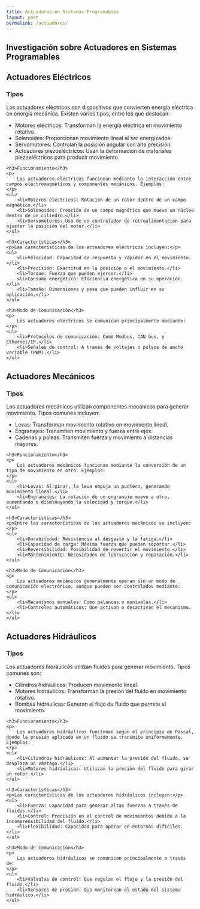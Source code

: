 ```yaml
---
title: Actuadores en Sistemas Programables
layout: post
permalink: /actuadores/
---
```


<section>
    <h1>Investigación sobre Actuadores en Sistemas Programables</h1>
</section>

<section>
    <h2>Actuadores Eléctricos</h2>
    <h3>Tipos</h3>
    <p>
        Los actuadores eléctricos son dispositivos que convierten energía eléctrica en energía mecánica. Existen varios tipos, entre los que destacan:
    </p>
    <ul>
        <li>Motores eléctricos: Transforman la energía eléctrica en movimiento rotativo.</li>
        <li>Solenoides: Proporcionan movimiento lineal al ser energizados.</li>
        <li>Servomotores: Controlan la posición angular con alta precisión.</li>
        <li>Actuadores piezoeléctricos: Usan la deformación de materiales piezoeléctricos para producir movimiento.</li>
    </ul>
    
    <h3>Funcionamiento</h3>
    <p>
        Los actuadores eléctricos funcionan mediante la interacción entre campos electromagnéticos y componentes mecánicos. Ejemplos:
    </p>
    <ul>
        <li>Motores eléctricos: Rotación de un rotor dentro de un campo magnético.</li>
        <li>Solenoides: Creación de un campo magnético que mueve un núcleo dentro de un cilindro.</li>
        <li>Servomotores: Uso de un controlador de retroalimentación para ajustar la posición del motor.</li>
    </ul>
    
    <h3>Características</h3>
    <p>Las características de los actuadores eléctricos incluyen:</p>
    <ul>
        <li>Velocidad: Capacidad de respuesta y rapidez en el movimiento.</li>
        <li>Precisión: Exactitud en la posición o el movimiento.</li>
        <li>Torque: Fuerza que pueden ejercer.</li>
        <li>Consumo energético: Eficiencia energética en su operación.</li>
        <li>Tamaño: Dimensiones y peso que pueden influir en su aplicación.</li>
    </ul>
    
    <h3>Modo de Comunicación</h3>
    <p>
        Los actuadores eléctricos se comunican principalmente mediante:
    </p>
    <ul>
        <li>Protocolos de comunicación: Como Modbus, CAN bus, y Ethernet/IP.</li>
        <li>Señales de control: A través de voltajes o pulsos de ancho variable (PWM).</li>
    </ul>
</section>

<section>
    <h2>Actuadores Mecánicos</h2>
    <h3>Tipos</h3>
    <p>
        Los actuadores mecánicos utilizan componentes mecánicos para generar movimiento. Tipos comunes incluyen:
    </p>
    <ul>
        <li>Levas: Transforman movimiento rotativo en movimiento lineal.</li>
        <li>Engranajes: Transmiten movimiento y fuerza entre ejes.</li>
        <li>Cadenas y poleas: Transmiten fuerza y movimiento a distancias mayores.</li>
    </ul>
    
    <h3>Funcionamiento</h3>
    <p>
        Los actuadores mecánicos funcionan mediante la conversión de un tipo de movimiento en otro. Ejemplos:
    </p>
    <ul>
        <li>Levas: Al girar, la leva empuja un puntero, generando movimiento lineal.</li>
        <li>Engranajes: La rotación de un engranaje mueve a otro, aumentando o disminuyendo la velocidad y torque.</li>
    </ul>
    
    <h3>Características</h3>
    <p>Entre las características de los actuadores mecánicos se incluyen:</p>
    <ul>
        <li>Durabilidad: Resistencia al desgaste y la fatiga.</li>
        <li>Capacidad de carga: Máxima fuerza que pueden soportar.</li>
        <li>Reversibilidad: Posibilidad de revertir el movimiento.</li>
        <li>Mantenimiento: Necesidades de lubricación y reparación.</li>
    </ul>
    
    <h3>Modo de Comunicación</h3>
    <p>
        Los actuadores mecánicos generalmente operan sin un modo de comunicación electrónico, aunque pueden ser controlados mediante:
    </p>
    <ul>
        <li>Mecanismos manuales: Como palancas o manivelas.</li>
        <li>Controles automáticos: Que activan o desactivan el mecanismo.</li>
    </ul>
</section>

<section>
    <h2>Actuadores Hidráulicos</h2>
    <h3>Tipos</h3>
    <p>
        Los actuadores hidráulicos utilizan fluidos para generar movimiento. Tipos comunes son:
    </p>
    <ul>
        <li>Cilindros hidráulicos: Producen movimiento lineal.</li>
        <li>Motores hidráulicos: Transforman la presión del fluido en movimiento rotativo.</li>
        <li>Bombas hidráulicas: Generan el flujo de fluido que permite el movimiento.</li>
    </ul>
    
    <h3>Funcionamiento</h3>
    <p>
        Los actuadores hidráulicos funcionan según el principio de Pascal, donde la presión aplicada en un fluido se transmite uniformemente. Ejemplos:
    </p>
    <ul>
        <li>Cilindros hidráulicos: Al aumentar la presión del fluido, se desplaza un vástago.</li>
        <li>Motores hidráulicos: Utilizan la presión del fluido para girar un rotor.</li>
    </ul>
    
    <h3>Características</h3>
    <p>Las características de los actuadores hidráulicos incluyen:</p>
    <ul>
        <li>Fuerza: Capacidad para generar altas fuerzas a través de fluidos.</li>
        <li>Control: Precisión en el control de movimientos debido a la incomprensibilidad del fluido.</li>
        <li>Flexibilidad: Capacidad para operar en entornos difíciles.</li>
    </ul>
    
    <h3>Modo de Comunicación</h3>
    <p>
        Los actuadores hidráulicos se comunican principalmente a través de:
    </p>
    <ul>
        <li>Válvulas de control: Que regulan el flujo y la presión del fluido.</li>
        <li>Sensores de presión: Que monitorean el estado del sistema hidráulico.</li>
    </ul>
</section>
